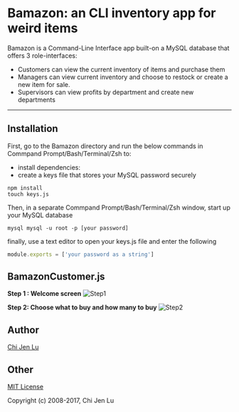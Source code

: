 # Bamazon: an CLI inventory app for weird items

Bamazon is a Command-Line Interface app built-on a MySQL database that offers 3 role-interfaces:
* Customers can view the current inventory of items and purchase them
* Managers can view current inventory and choose to restock or create a new item for sale.  
* Supervisors can view profits by department and create new departments

---

## Installation

First, go to the Bamazon directory and run the below commands in Commpand Prompt/Bash/Terminal/Zsh to:
* install dependencies:
* create a keys file that stores your MySQL password securely

```
npm install
touch keys.js
```

Then, in a separate Commpand Prompt/Bash/Terminal/Zsh window, start up your MySQL database

```
mysql mysql -u root -p [your password]
```

finally, use a text editor to open your keys.js file and enter the following

```javascript
module.exports = ['your password as a string']
```

## BamazonCustomer.js

**Step 1 : Welcome screen**
![Step1](../../images/customer-1.jpg)

**Step 2: Choose what to buy and how many to buy**
![Step2](../../images/customer-2.jpg)



## Author

[Chi Jen Lu](https://github.com/chulinguy) 

## Other

[MIT License](http://www.opensource.org/licenses/mit-license.php)

Copyright (c) 2008-2017, Chi Jen Lu